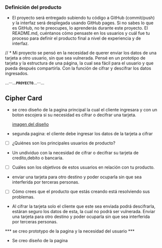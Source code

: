 ### Definición del producto
* El proyecto será entregado subiendo tu código a GitHub (commit/push) y la
  interfaz será desplegada usando GitHub pages. Si no sabes lo que es GitHub, no
  te preocupes, lo aprenderás durante este proyecto.
  El README.md, cuéntanos cómo pensaste en los usuarios y cuál fue tu proceso
para definir el producto final a nivel de experiencia y de interfaz.
 
// * Mi proyecto se pensó en la necesidad de querer enviar los datos de una tarjeta a otro usuario, sin que sea vulnerada.  Pensé en un prototipo de tarjeta y la estructura de una página, la cual sea fácil para el usuario y que pueda después compartirla. Con la función de cifrar y descifrar los datos ingresados. 

...···...**`PROYECTO`**...···...
## Cipher Card

* se creo diseño de la pagina principal la cual el cliente ingresara y con un boton escojera si su necesidad es cifrar o decifrar una tarjeta.

  [imagen del diseño](https://www.figma.com/community/file/1091856072144214248/CipherCard) 

* segunda pagina: el cliente debe ingresar los datos de la tarjeta a cifrar 














- [ ] ¿Quiénes son los principales usuarios de producto?
   
* Un undividuo con la necesidad de cifrar o decifrar su tarjeta de credito,debito o bancaria.

 - [ ] Cuáles son los objetivos de estos usuarios en relación con tu producto.
   
  * enviar una tarjeta para otro destino y poder ocuparla sin que sea interferida por terceras personas.
- [ ] Cómo crees que el producto que estás creando está resolviendo sus problemas.

 * Al cifrar la tarjeta solo el cliente que este sea enviada podrá descifrarla, estáran seguro los datos de esta, la cual no podrá ser vulnerada.
 Enviar una tarjeta para otro destino y poder ocuparla sin que sea interferida por terceras personas.

 *** se creo prototypo de la pagina y la necesidad del usuario ***

* Se creo diseño de la pagina 
